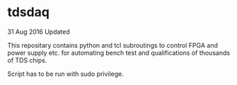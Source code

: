# tdsdaq
31 Aug 2016 Updated


This repositary contains python and tcl subroutings to control FPGA and power supply etc. for automating bench test and qualifications of thousands of TDS chips.

Script has to be run with sudo privilege.

